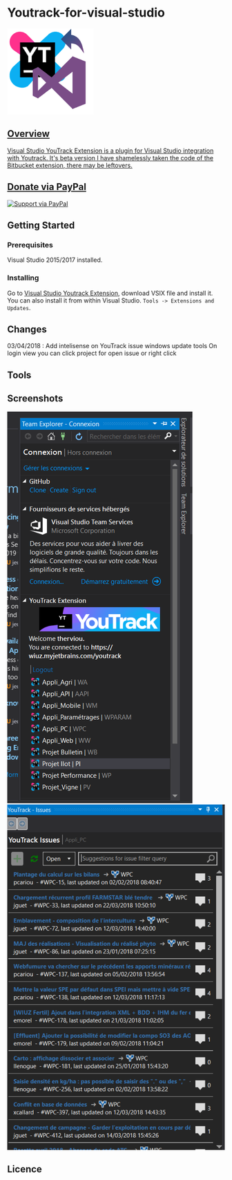 # Youtrack-for-visual-studio

 <a href="https://marketplace.visualstudio.com/items?itemName=Doods.Youtrack-for-visual-studio">
    <img alt="Youtrack-for-visual-studio" width="200" heigth="200" src="./Source/YoutrackClientVS.VisualStudio.UI/logo.png">
 
## Overview

Visual Studio YouTrack Extension is a plugin for Visual Studio integration with Youtrack.
It's beta version
I have shamelessly taken the code of the Bitbucket extension, there may be leftovers.

## Donate via PayPal


<a href="https://www.paypal.com/cgi-bin/webscr?cmd=_s-xclick&hosted_button_id=LUPRWJZ482856">
  <img alt="Support via PayPal" src="https://cdn.rawgit.com/twolfson/paypal-github-button/1.0.0/dist/button.svg"/>
</a>

## Getting Started

### Prerequisites

Visual Studio 2015/2017 installed.

### Installing

Go to [Visual Studio Youtrack Extension](https://marketplace.visualstudio.com/items?itemName=Doods.Youtrack-for-visual-studio), download VSIX file and install it.
You can also install it from within Visual Studio. ```Tools -> Extensions and Updates```.
## Changes

03/04/2018 :
Add intelisense on YouTrack issue windows
update tools
On login view you can click project for open issue or right click

## Tools

## Screenshots

<img alt="screenshot01" src="./Docs/screenshots/Team_Explorer_Connection.png">
<img alt="screenshot01" src="./Docs/screenshots/YouTrack_Issues_View.png">

## Licence
